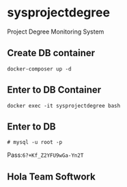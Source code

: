# sysprojectdegree
Project Degree Monitoring System
## Create DB container
```
docker-composer up -d
```
## Enter to DB Container
```
docker exec -it sysprojectdegree bash
```
## Enter to DB
```
# mysql -u root -p
```
Pass:`6?+Kf_Z2YFU9wGa-Yn2T`

## Hola Team Softwork
